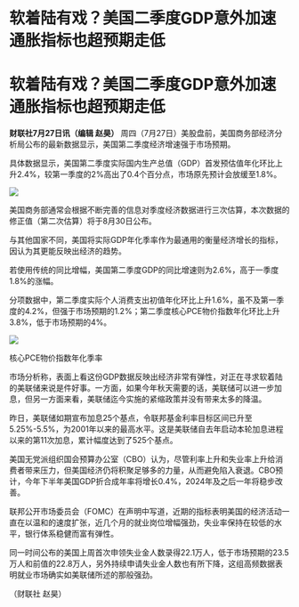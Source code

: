 # 软着陆有戏？美国二季度GDP意外加速 通胀指标也超预期走低

# 软着陆有戏？美国二季度GDP意外加速 通胀指标也超预期走低

**财联社7月27日讯（编辑 赵昊）** 周四（7月27日）美股盘前，美国商务部经济分析局公布的最新数据显示，美国第二季度经济增速强于市场预期。

具体数据显示，美国第二季度实际国内生产总值（GDP）首发预估值年化环比上升2.4%，较第一季度的2%高出了0.4个百分点，市场原先预计会放缓至1.8%。

![](https://inews.gtimg.com/om_bt/OxhA1a2zK351pULXnmhQaub-h4YuxIYYleGyGH9YBIEh8AA/1000)

美国商务部通常会根据不断完善的信息对季度经济数据进行三次估算，本次数据的修正值（第二次估算）将于8月30日公布。

与其他国家不同，美国将实际GDP年化季率作为最通用的衡量经济增长的指标，因认为其更能反映出经济的趋势。

若使用传统的同比增幅，美国第二季度GDP的同比增速则为2.6%，高于一季度1.8%的涨幅。

分项数据中，第二季度实际个人消费支出初值年化环比上升1.6%，虽不及第一季度的4.2%，但强于市场预期的1.2%；第二季度核心PCE物价指数年化环比上升3.8%，低于市场预期的4%。

![](https://inews.gtimg.com/om_bt/Oe_hpglQ4SW847gsYgLrnNZiW0NXK6rSlVcXYvDlsikZIAA/1000)

核心PCE物价指数年化季率

市场分析称，表面上看这份GDP数据反映出经济非常有弹性，对正在寻求软着陆的美联储来说是件好事。一方面，如果今年秋天需要的话，美联储可以进一步加息，但另一方面来看，美联储迄今实施的紧缩政策并没有带来太多的降温。

昨日，美联储如期宣布加息25个基点，令联邦基金利率目标区间已升至5.25%-5.5%，为2001年以来的最高水平。这是美联储自去年启动本轮加息进程以来的第11次加息，累计幅度达到了525个基点。

美国无党派组织国会预算办公室（CBO）认为，尽管利率上升和失业率上升给消费者带来压力，但美国经济仍将积聚足够多的力量，从而避免陷入衰退。CBO预计，今年下半年美国GDP折合成年率将增长0.4%，2024年及之后一年将稳步改善。

联邦公开市场委员会（FOMC）在声明中写道，近期的指标表明美国的经济活动一直在以温和的速度扩张，近几个月的就业岗位增幅强劲，失业率保持在较低的水平，银行体系稳健而富有弹性。

同一时间公布的美国上周首次申领失业金人数录得22.1万人，低于市场预期的23.5万人和前值的22.8万人，另外持续申请失业金人数也有所下降，这组高频数据表明就业市场确实如美联储所述的那般强劲。

（财联社 赵昊）

